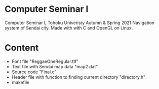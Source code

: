 # Computer Seminar I
Computer Seminar I, Tohoku Univeristy Autumn & Spring 2021 </n>
Navigation system of Sendai city. 
Made with with C and OpenGL on Linux.

# Content
* Font file "ReggaeOneRegular.ttf"
* Text file with Sendai map data "map2.dat"
* Source code "Final.c"
* Header file with function to finding current directory "directory.h"
* makefile

